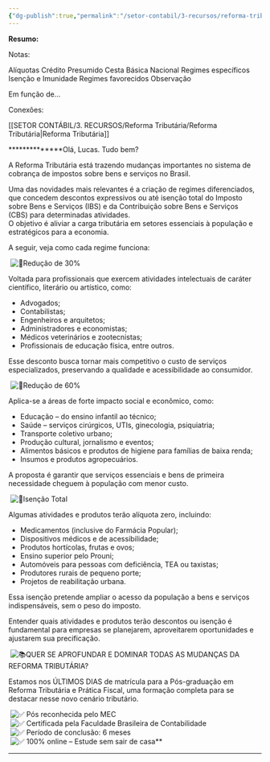 ```yaml
---
{"dg-publish":true,"permalink":"/setor-contabil/3-recursos/reforma-tributaria/aliquotas-e-regimes-diferenciados/","dgPassFrontmatter":true,"created":"2025-08-14T18:11:44.782-03:00","updated":"2025-08-21T22:15:48.849-03:00"}
---
```


**Resumo:**


Notas:

Alíquotas
Crédito Presumido
Cesta Básica Nacional
Regimes específicos
Isenção e Imunidade
Regimes favorecidos
Observação

Em função de...










Conexões:

[[SETOR CONTÁBIL/3. RECURSOS/Reforma Tributária/Reforma Tributária\|Reforma Tributária]]



**************Olá, Lucas. Tudo bem?  
  
A Reforma Tributária está trazendo mudanças importantes no sistema de cobrança de impostos sobre bens e serviços no Brasil.  
  
Uma das novidades mais relevantes é a criação de regimes diferenciados, que concedem descontos expressivos ou até isenção total do Imposto sobre Bens e Serviços (IBS) e da Contribuição sobre Bens e Serviços (CBS) para determinadas atividades.  
O objetivo é aliviar a carga tributária em setores essenciais à população e estratégicos para a economia.  
  
A seguir, veja como cada regime funciona:  
  
 ![🔹](https://fonts.gstatic.com/s/e/notoemoji/16.0/1f539/32.png)Redução de 30%  
  
Voltada para profissionais que exercem atividades intelectuais de caráter científico, literário ou artístico, como:  
  

- Advogados;
- Contabilistas;
- Engenheiros e arquitetos;
- Administradores e economistas;
- Médicos veterinários e zootecnistas;
- Profissionais de educação física, entre outros.

  
Esse desconto busca tornar mais competitivo o custo de serviços especializados, preservando a qualidade e acessibilidade ao consumidor.  
  
 ![🔹](https://fonts.gstatic.com/s/e/notoemoji/16.0/1f539/32.png)Redução de 60%  
  
Aplica-se a áreas de forte impacto social e econômico, como:  
  

- Educação – do ensino infantil ao técnico;
- Saúde – serviços cirúrgicos, UTIs, ginecologia, psiquiatria;
- Transporte coletivo urbano;
- Produção cultural, jornalismo e eventos;
- Alimentos básicos e produtos de higiene para famílias de baixa renda;
- Insumos e produtos agropecuários.

  
A proposta é garantir que serviços essenciais e bens de primeira necessidade cheguem à população com menor custo.  
  
 ![🔹](https://fonts.gstatic.com/s/e/notoemoji/16.0/1f539/32.png)Isenção Total  
  
Algumas atividades e produtos terão alíquota zero, incluindo:  
  

- Medicamentos (inclusive do Farmácia Popular);
- Dispositivos médicos e de acessibilidade;
- Produtos hortícolas, frutas e ovos;
- Ensino superior pelo Prouni;
- Automóveis para pessoas com deficiência, TEA ou taxistas;
- Produtores rurais de pequeno porte;
- Projetos de reabilitação urbana.

  
Essa isenção pretende ampliar o acesso da população a bens e serviços indispensáveis, sem o peso do imposto.  
  
Entender quais atividades e produtos terão descontos ou isenção é fundamental para empresas se planejarem, aproveitarem oportunidades e ajustarem sua precificação.  
  
 ![📚](https://fonts.gstatic.com/s/e/notoemoji/16.0/1f4da/32.png)QUER SE APROFUNDAR E DOMINAR TODAS AS MUDANÇAS DA REFORMA TRIBUTÁRIA?  
  
Estamos nos ÚLTIMOS DIAS de matrícula para a Pós-graduação em Reforma Tributária e Prática Fiscal, uma formação completa para se destacar nesse novo cenário tributário.  
  
 ![✅](https://fonts.gstatic.com/s/e/notoemoji/16.0/2705/32.png) Pós reconhecida pelo MEC  
 ![✅](https://fonts.gstatic.com/s/e/notoemoji/16.0/2705/32.png) Certificada pela Faculdade Brasileira de Contabilidade  
 ![✅](https://fonts.gstatic.com/s/e/notoemoji/16.0/2705/32.png) Período de conclusão: 6 meses  
 ![✅](https://fonts.gstatic.com/s/e/notoemoji/16.0/2705/32.png) 100% online – Estude sem sair de casa**  
************